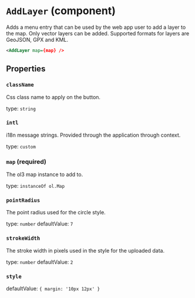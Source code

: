 `AddLayer` (component)
======================

Adds a menu entry that can be used by the web app user to add a layer to the map.
Only vector layers can be added. Supported formats for layers are GeoJSON, GPX and KML.

```xml
<AddLayer map={map} />
```

Properties
----------

### `className`

Css class name to apply on the button.

type: `string`


### `intl`

i18n message strings. Provided through the application through context.

type: `custom`


### `map` (required)

The ol3 map instance to add to.

type: `instanceOf ol.Map`


### `pointRadius`

The point radius used for the circle style.

type: `number`
defaultValue: `7`


### `strokeWidth`

The stroke width in pixels used in the style for the uploaded data.

type: `number`
defaultValue: `2`


### `style`

defaultValue: `{
  margin: '10px 12px'
}`

